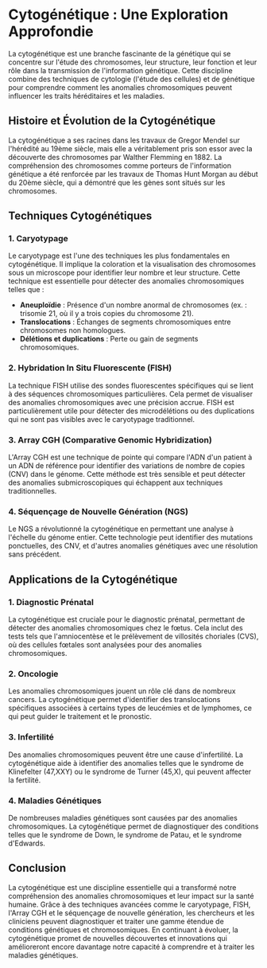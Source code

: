 # Cytogénétique : Une Exploration Approfondie

La cytogénétique est une branche fascinante de la génétique qui se concentre sur l'étude des chromosomes, leur structure, leur fonction et leur rôle dans la transmission de l'information génétique. Cette discipline combine des techniques de cytologie (l'étude des cellules) et de génétique pour comprendre comment les anomalies chromosomiques peuvent influencer les traits héréditaires et les maladies.

## Histoire et Évolution de la Cytogénétique

La cytogénétique a ses racines dans les travaux de Gregor Mendel sur l'hérédité au 19ème siècle, mais elle a véritablement pris son essor avec la découverte des chromosomes par Walther Flemming en 1882. La compréhension des chromosomes comme porteurs de l'information génétique a été renforcée par les travaux de Thomas Hunt Morgan au début du 20ème siècle, qui a démontré que les gènes sont situés sur les chromosomes.

## Techniques Cytogénétiques

### 1. **Caryotypage**

Le caryotypage est l'une des techniques les plus fondamentales en cytogénétique. Il implique la coloration et la visualisation des chromosomes sous un microscope pour identifier leur nombre et leur structure. Cette technique est essentielle pour détecter des anomalies chromosomiques telles que :

- **Aneuploïdie** : Présence d'un nombre anormal de chromosomes (ex. : trisomie 21, où il y a trois copies du chromosome 21).
- **Translocations** : Échanges de segments chromosomiques entre chromosomes non homologues.
- **Délétions et duplications** : Perte ou gain de segments chromosomiques.

### 2. **Hybridation In Situ Fluorescente (FISH)**

La technique FISH utilise des sondes fluorescentes spécifiques qui se lient à des séquences chromosomiques particulières. Cela permet de visualiser des anomalies chromosomiques avec une précision accrue. FISH est particulièrement utile pour détecter des microdélétions ou des duplications qui ne sont pas visibles avec le caryotypage traditionnel.

### 3. **Array CGH (Comparative Genomic Hybridization)**

L'Array CGH est une technique de pointe qui compare l'ADN d'un patient à un ADN de référence pour identifier des variations de nombre de copies (CNV) dans le génome. Cette méthode est très sensible et peut détecter des anomalies submicroscopiques qui échappent aux techniques traditionnelles.

### 4. **Séquençage de Nouvelle Génération (NGS)**

Le NGS a révolutionné la cytogénétique en permettant une analyse à l'échelle du génome entier. Cette technologie peut identifier des mutations ponctuelles, des CNV, et d'autres anomalies génétiques avec une résolution sans précédent.

## Applications de la Cytogénétique

### 1. **Diagnostic Prénatal**

La cytogénétique est cruciale pour le diagnostic prénatal, permettant de détecter des anomalies chromosomiques chez le fœtus. Cela inclut des tests tels que l'amniocentèse et le prélèvement de villosités choriales (CVS), où des cellules fœtales sont analysées pour des anomalies chromosomiques.

### 2. **Oncologie**

Les anomalies chromosomiques jouent un rôle clé dans de nombreux cancers. La cytogénétique permet d'identifier des translocations spécifiques associées à certains types de leucémies et de lymphomes, ce qui peut guider le traitement et le pronostic.

### 3. **Infertilité**

Des anomalies chromosomiques peuvent être une cause d'infertilité. La cytogénétique aide à identifier des anomalies telles que le syndrome de Klinefelter (47,XXY) ou le syndrome de Turner (45,X), qui peuvent affecter la fertilité.

### 4. **Maladies Génétiques**

De nombreuses maladies génétiques sont causées par des anomalies chromosomiques. La cytogénétique permet de diagnostiquer des conditions telles que le syndrome de Down, le syndrome de Patau, et le syndrome d'Edwards.

## Conclusion

La cytogénétique est une discipline essentielle qui a transformé notre compréhension des anomalies chromosomiques et leur impact sur la santé humaine. Grâce à des techniques avancées comme le caryotypage, FISH, l'Array CGH et le séquençage de nouvelle génération, les chercheurs et les cliniciens peuvent diagnostiquer et traiter une gamme étendue de conditions génétiques et chromosomiques. En continuant à évoluer, la cytogénétique promet de nouvelles découvertes et innovations qui amélioreront encore davantage notre capacité à comprendre et à traiter les maladies génétiques.